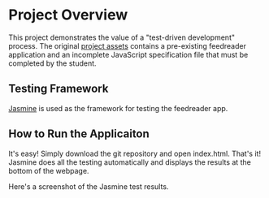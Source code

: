 # Project Overview

This project demonstrates the value of a "test-driven development" process.  The original [project assets](http://github.com/udacity/frontend-nanodegree-feedreader) contains a pre-existing feedreader application and an incomplete JavaScript specification file that must be completed by the student.

## Testing Framework 

[Jasmine](http://jasmine.github.io/) is used as the framework for testing the feedreader app.

## How to Run the Applicaiton

It's easy! Simply download the git repository and open index.html. That's it!  Jasmine does all the testing automatically and displays the results at the bottom of the webpage.

Here's a screenshot of the Jasmine test results.



